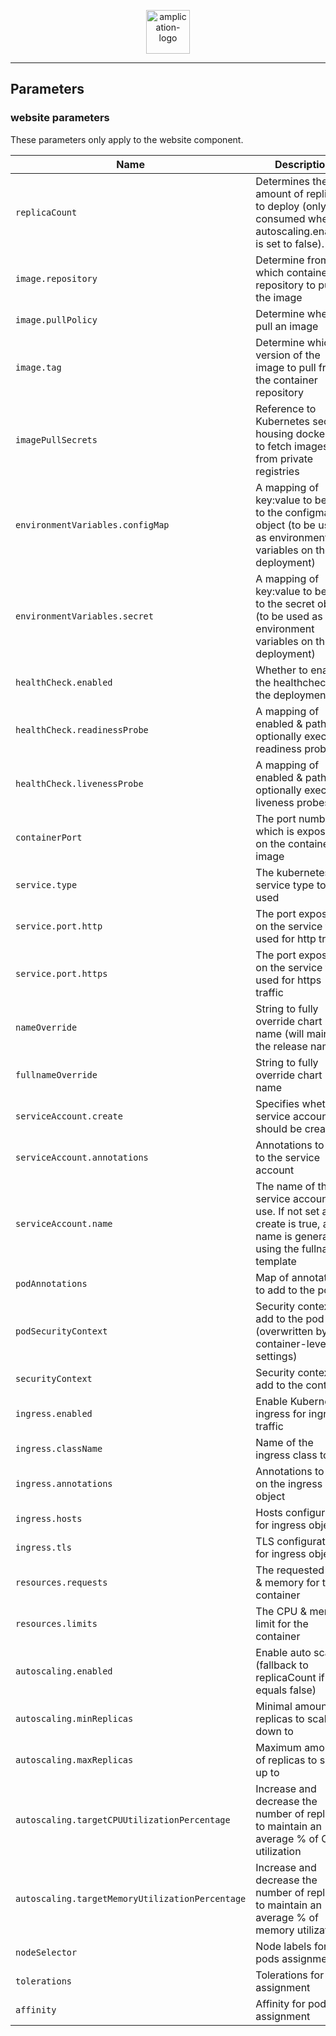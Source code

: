 <p align="center">
  <a href="https://amplication.com" target="_blank">
    <img alt="amplication-logo" height="70" alt="Amplication Logo" src="https://amplication.com/images/amplication-logo-purple.svg"/>
  </a>
</p>

---

## Parameters

### website parameters

These parameters only apply to the website component.

| Name                                            | Description                                                                                                            | Value                                                              |
| ----------------------------------------------- | ---------------------------------------------------------------------------------------------------------------------- | ------------------------------------------------------------------ |
| `replicaCount`                                  | Determines the amount of replicas to deploy (only consumed when autoscaling.enabled is set to false).                  | `1`                                                                |
| `image.repository`                              | Determine from which container repository to pull the image                                                            | `439403303254.dkr.ecr.us-east-1.amazonaws.com/amplication-website` |
| `image.pullPolicy`                              | Determine when to pull an image                                                                                        | `IfNotPresent`                                                     |
| `image.tag`                                     | Determine which version of the image to pull from the container repository                                             | `""`                                                               |
| `imagePullSecrets`                              | Reference to Kubernetes secrets housing dockercfg to fetch images from private registries                              | `[]`                                                               |
| `environmentVariables.configMap`                | A mapping of key:value to be add to the configmap object (to be used as environment variables on the deployment)       | `{}`                                                               |
| `environmentVariables.secret`                   | A mapping of key:value to be add to the secret object (to be used as environment variables on the deployment)          | `{}`                                                               |
| `healthCheck.enabled`                           | Whether to enable the healthcheck on the deployment                                                                    | `false`                                                            |
| `healthCheck.readinessProbe`                    | A mapping of enabled & path to optionally execute readiness probes                                                     | `{}`                                                               |
| `healthCheck.livenessProbe`                     | A mapping of enabled & path to optionally execute liveness probes                                                      | `{}`                                                               |
| `containerPort`                                 | The port number which is exposed on the container image                                                                | `8080`                                                             |
| `service.type`                                  | The kubernetes service type to be used                                                                                 | `ClusterIP`                                                        |
| `service.port.http`                             | The port exposed on the service to be used for http traffic                                                            | `80`                                                               |
| `service.port.https`                            | The port exposed on the service to be used for https traffic                                                           | `443`                                                              |
| `nameOverride`                                  | String to fully override chart name (will maintain the release name)                                                   | `""`                                                               |
| `fullnameOverride`                              | String to fully override chart name                                                                                    | `""`                                                               |
| `serviceAccount.create`                         | Specifies whether a service account should be created                                                                  | `true`                                                             |
| `serviceAccount.annotations`                    | Annotations to add to the service account                                                                              | `{}`                                                               |
| `serviceAccount.name`                           | The name of the service account to use. If not set and create is true, a name is generated using the fullname template | `""`                                                               |
| `podAnnotations`                                | Map of annotations to add to the pods                                                                                  | `{}`                                                               |
| `podSecurityContext`                            | Security context to add to the pod (overwritten by container-level settings)                                           | `{}`                                                               |
| `securityContext`                               | Security context to add to the container                                                                               | `{}`                                                               |
| `ingress.enabled`                               | Enable Kubernetes ingress for ingress traffic                                                                          | `false`                                                            |
| `ingress.className`                             | Name of the ingress class to use                                                                                       | `""`                                                               |
| `ingress.annotations`                           | Annotations to add on the ingress object                                                                               | `{}`                                                               |
| `ingress.hosts`                                 | Hosts configuration for ingress object                                                                                 | `[]`                                                               |
| `ingress.tls`                                   | TLS configuration for ingress object                                                                                   | `[]`                                                               |
| `resources.requests`                            | The requested CPU & memory for the container                                                                           | `{}`                                                               |
| `resources.limits`                              | The CPU & memory limit for the container                                                                               | `{}`                                                               |
| `autoscaling.enabled`                           | Enable auto scaling (fallback to replicaCount if equals false)                                                         | `false`                                                            |
| `autoscaling.minReplicas`                       | Minimal amount of replicas to scale down to                                                                            | `1`                                                                |
| `autoscaling.maxReplicas`                       | Maximum amount of replicas to scale up to                                                                              | `10`                                                               |
| `autoscaling.targetCPUUtilizationPercentage`    | Increase and decrease the number of replicas to maintain an average % of CPU utilization                               | `80`                                                               |
| `autoscaling.targetMemoryUtilizationPercentage` | Increase and decrease the number of replicas to maintain an average % of memory utilization                            | `80`                                                               |
| `nodeSelector`                                  | Node labels for pods assignment                                                                                        | `{}`                                                               |
| `tolerations`                                   | Tolerations for pods assignment                                                                                        | `[]`                                                               |
| `affinity`                                      | Affinity for pods assignment                                                                                           | `{}`                                                               |
